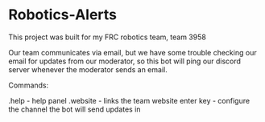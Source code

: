 # Robotics-Alerts

This project was built for my FRC robotics team, team 3958

Our team communicates via email, but we have some trouble checking our email for updates from our moderator, so this bot will ping our discord server whenever the moderator sends an email.

Commands:

.help - help panel
.website - links the team website
enter key - configure the channel the bot will send updates in